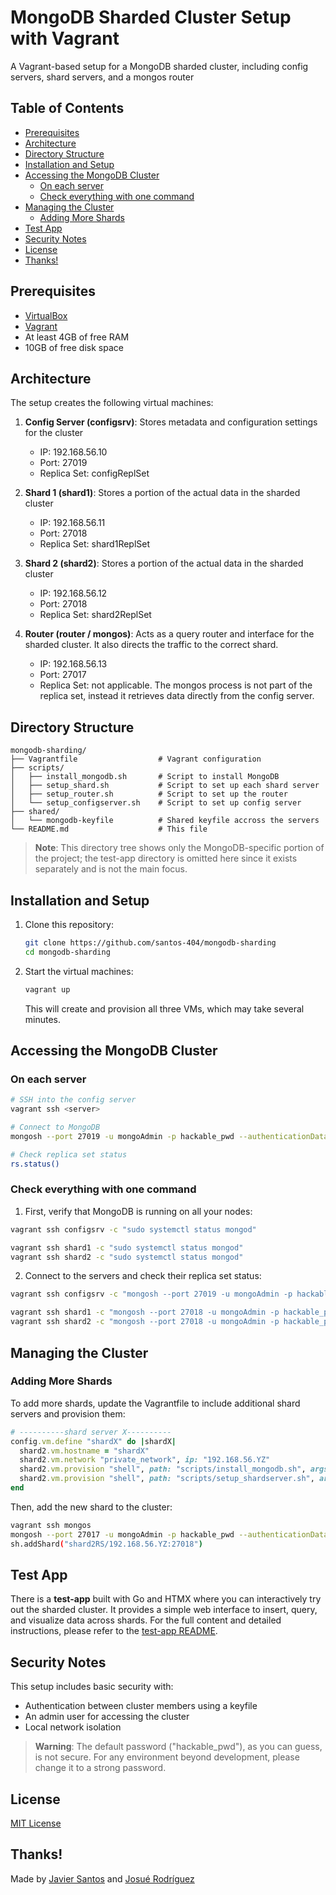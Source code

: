 # MongoDB Sharded Cluster Setup with Vagrant

A Vagrant-based setup for a MongoDB sharded cluster, including config servers, shard servers, and a mongos router

## Table of Contents

- [Prerequisites](#prerequisites)
- [Architecture](#architecture)
- [Directory Structure](#directory-structure)
- [Installation and Setup](#installation-and-setup)
- [Accessing the MongoDB Cluster](#accessing-the-mongodb-cluster)
   - [On each server](#on-each-server)
   - [Check everything with one command](#check-everything-with-one-command)
- [Managing the Cluster](#managing-the-cluster)
   - [Adding More Shards](#adding-more-shards)
- [Test App](#test-app)
- [Security Notes](#security-notes)
- [License](#license)
- [Thanks!](#thanks)


## Prerequisites

- [VirtualBox](https://www.virtualbox.org/wiki/Downloads)
- [Vagrant](https://www.vagrantup.com/downloads)
- At least 4GB of free RAM
- 10GB of free disk space

## Architecture

The setup creates the following virtual machines:

1. **Config Server (configsrv)**: Stores metadata and configuration settings for the cluster
   - IP: 192.168.56.10
   - Port: 27019
   - Replica Set: configReplSet

2. **Shard 1 (shard1)**: Stores a portion of the actual data in the sharded cluster
   - IP: 192.168.56.11
   - Port: 27018
   - Replica Set: shard1ReplSet

3. **Shard 2 (shard2)**: Stores a portion of the actual data in the sharded cluster
   - IP: 192.168.56.12
   - Port: 27018
   - Replica Set: shard2ReplSet

4. **Router (router / mongos)**: Acts as a query router and interface for the sharded cluster. It also directs the traffic to the correct shard.
   - IP: 192.168.56.13
   - Port: 27017
   - Replica Set: not applicable. The mongos process is not part of the replica set, instead it retrieves data directly from the config server.


## Directory Structure

```
mongodb-sharding/ 
├── Vagrantfile                  # Vagrant configuration
├── scripts/
│   ├── install_mongodb.sh       # Script to install MongoDB
│   ├── setup_shard.sh           # Script to set up each shard server 
│   ├── setup_router.sh          # Script to set up the router
│   └── setup_configserver.sh    # Script to set up config server
├── shared/
│   └── mongodb-keyfile          # Shared keyfile accross the servers 
└── README.md                    # This file
```
> **Note**: This directory tree shows only the MongoDB-specific portion of the project; the test-app directory is omitted here since it exists separately and is not the main focus.


## Installation and Setup

1. Clone this repository:
   ```bash
   git clone https://github.com/santos-404/mongodb-sharding 
   cd mongodb-sharding
   ```

2. Start the virtual machines:
   ```bash
   vagrant up
   ```
   This will create and provision all three VMs, which may take several minutes.


## Accessing the MongoDB Cluster

### On each server 

```bash
# SSH into the config server
vagrant ssh <server> 

# Connect to MongoDB
mongosh --port 27019 -u mongoAdmin -p hackable_pwd --authenticationDatabase admin

# Check replica set status
rs.status()
```

### Check everything with one command 

1. First, verify that MongoDB is running on all your nodes:

```bash
vagrant ssh configsrv -c "sudo systemctl status mongod"

vagrant ssh shard1 -c "sudo systemctl status mongod"
vagrant ssh shard2 -c "sudo systemctl status mongod"
```

2. Connect to the servers and check their replica set status:

```bash
vagrant ssh configsrv -c "mongosh --port 27019 -u mongoAdmin -p hackable_pwd --authenticationDatabase admin --eval 'rs.status()'"

vagrant ssh shard1 -c "mongosh --port 27018 -u mongoAdmin -p hackable_pwd --authenticationDatabase admin --eval 'rs.status()'"
vagrant ssh shard2 -c "mongosh --port 27018 -u mongoAdmin -p hackable_pwd --authenticationDatabase admin --eval 'rs.status()'"
```


## Managing the Cluster

### Adding More Shards

To add more shards, update the Vagrantfile to include additional shard servers and provision them:

```ruby
# ----------shard server X----------
config.vm.define "shardX" do |shardX|
  shard2.vm.hostname = "shardX"
  shard2.vm.network "private_network", ip: "192.168.56.YZ"
  shard2.vm.provision "shell", path: "scripts/install_mongodb.sh", args: "shard"
  shard2.vm.provision "shell", path: "scripts/setup_shardserver.sh", args: "shardX 192.168.56.YZ"
end
```

Then, add the new shard to the cluster:

```bash
vagrant ssh mongos
mongosh --port 27017 -u mongoAdmin -p hackable_pwd --authenticationDatabase admin
sh.addShard("shard2RS/192.168.56.YZ:27018")
```

## Test App

There is a **test-app** built with Go and HTMX where you can interactively try out the sharded cluster. It provides a simple web interface to insert, query, and visualize data across shards. For the full content and detailed instructions, please refer to the [test-app README](https://github.com/santos-404/mongodb-sharding/blob/main/test-app/README.md).


## Security Notes

This setup includes basic security with:
- Authentication between cluster members using a keyfile
- An admin user for accessing the cluster
- Local network isolation

>**Warning**: The default password ("hackable_pwd"), as you can guess, is not secure. For any environment beyond development, please change it to a strong password.

## License

[MIT License](LICENSE)

## Thanks!

Made by [Javier Santos](https://github.com/santos-404) and [Josué Rodríguez](https://github.com/JosueRodLop) 
